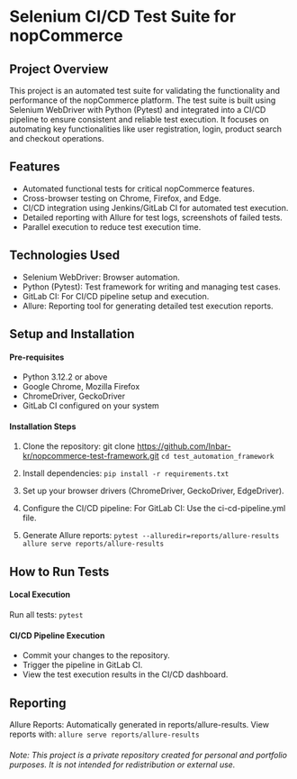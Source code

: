 # Selenium CI/CD Test Suite for nopCommerce

## Project Overview

This project is an automated test suite for validating the functionality and performance of the nopCommerce platform. 
The test suite is built using Selenium WebDriver with Python (Pytest) and integrated into a CI/CD pipeline to ensure consistent and reliable test execution. 
It focuses on automating key functionalities like user registration, login, product search and checkout operations.

## Features

* Automated functional tests for critical nopCommerce features.
* Cross-browser testing on Chrome, Firefox, and Edge.
* CI/CD integration using Jenkins/GitLab CI for automated test execution.
* Detailed reporting with Allure for test logs, screenshots of failed tests.
* Parallel execution to reduce test execution time.

## Technologies Used

* Selenium WebDriver: Browser automation.
* Python (Pytest): Test framework for writing and managing test cases.
* GitLab CI: For CI/CD pipeline setup and execution.
* Allure: Reporting tool for generating detailed test execution reports.


## Setup and Installation

#### Pre-requisites
* Python 3.12.2 or above
* Google Chrome, Mozilla Firefox
* ChromeDriver, GeckoDriver
* GitLab CI configured on your system

#### Installation Steps

1. Clone the repository:
git clone https://github.com/Inbar-kr/nopcommerce-test-framework.git
`cd test_automation_framework`

2. Install dependencies:
`pip install -r requirements.txt`
3. Set up your browser drivers (ChromeDriver, GeckoDriver, EdgeDriver).
4. Configure the CI/CD pipeline:
For GitLab CI: Use the ci-cd-pipeline.yml file.
5. Generate Allure reports:
`pytest --alluredir=reports/allure-results`
`allure serve reports/allure-results`

## How to Run Tests

#### Local Execution
Run all tests:
`pytest`

#### CI/CD Pipeline Execution
* Commit your changes to the repository.
* Trigger the pipeline in GitLab CI.
* View the test execution results in the CI/CD dashboard.

## Reporting
Allure Reports: Automatically generated in reports/allure-results. View reports with:
`allure serve reports/allure-results`


###### Note: This project is a private repository created for personal and portfolio purposes. It is not intended for redistribution or external use.